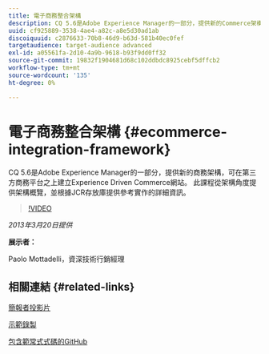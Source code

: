 ```yaml
---
title: 電子商務整合架構
description: CQ 5.6是Adobe Experience Manager的一部分，提供新的Commerce架構，可在協力廠商商務平台之上建立Experience Driven Commerce網站。 此會議從架構角度提供架構概覽，並根據JCR存放庫提供參考實作的一些細節。
uuid: cf925889-3538-4ae4-a82c-a8e5d30ad1ab
discoiquuid: c2876633-70b8-46d9-b63d-581b40ec0fef
targetaudience: target-audience advanced
exl-id: a05561fa-2d10-4a9b-9618-b93f9dd0ff32
source-git-commit: 19832f1904681d68c102ddbdc8925cebf5dffcb2
workflow-type: tm+mt
source-wordcount: '135'
ht-degree: 0%

---
```


# 電子商務整合架構 {#ecommerce-integration-framework}

CQ 5.6是Adobe Experience Manager的一部分，提供新的商務架構，可在第三方商務平台之上建立Experience Driven Commerce網站。 此課程從架構角度提供架構概覽，並根據JCR存放庫提供參考實作的詳細資訊。

>[!VIDEO](https://video.tv.adobe.com/v/19577/?quality=9)

*2013年3月20日提供*

**展示者：**

Paolo Mottadelli，資深技術行銷經理

## 相關連結 {#related-links}

[簡報者投影片](https://www.slideshare.net/paolomoz/aem-cq-ecommerce-framework)

[示範錄製](https://vimeo.com/62251523)

[包含範常式式碼的GitHub](https://github.com/paolomoz/cq-commerce-impl-sample)
